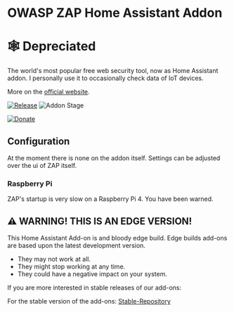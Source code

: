 # OWASP ZAP Home Assistant Addon

# 🕸️ Depreciated

The world's most popular free web security tool, now as Home Assistant addon.
I personally use it to occasionally check data of IoT devices.

More on the [official website](https://www.zaproxy.org/).

[![Release][release-badge]][release]
![Addon Stage][stage-badge]

[![Donate][donation-badge]][donation-url]

## Configuration

At the moment there is none on the addon itself. Settings can be adjusted over the ui of ZAP itself.

### Raspberry Pi

ZAP's startup is very slow on a Raspberry Pi 4. You have been warned.


## ⚠ WARNING! THIS IS AN EDGE VERSION!

This Home Assistant Add-on is and bloody edge build.
Edge builds add-ons are based upon the latest development version.

- They may not work at all.
- They might stop working at any time.
- They could have a negative impact on your system.

If you are more interested in stable releases of our add-ons:

For the stable version of the add-ons: [Stable-Repository]

[stage-badge]: https://img.shields.io/badge/Addon%20stage-deprecated-lightgrey.svg

[release-badge]: https://img.shields.io/badge/version-v2.2.0-blue.svg
[release]: https://github.com/Poeschl-HomeAssistant-Addons/owasp-zap/tree/v2.2.0

[donation-badge]: https://img.shields.io/badge/Buy%20me%20a%20coffee-%23d32f2f?logo=buy-me-a-coffee&style=for-the-badge&logoColor=white
[donation-url]: https://www.buymeacoffee.com/Poeschl

[Stable-Repository]: https://github.com/Poeschl-HomeAssistant-Addons/repository
